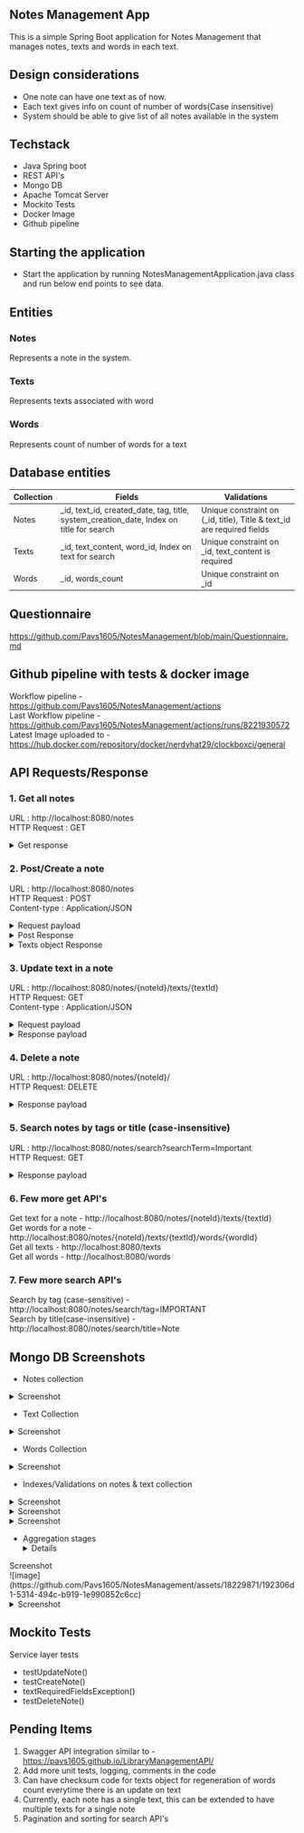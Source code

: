 ## Notes Management App
This is a simple Spring Boot application for Notes Management  that manages notes, texts and words in each text.

## Design considerations
* One note can have one text as of now.
* Each text gives info on count of number of words(Case insensitive)
* System should be able to give list of all notes available in the system


## Techstack
* Java Spring boot
* REST API's
* Mongo DB
* Apache Tomcat Server
* Mockito Tests
* Docker Image
* Github pipeline

## Starting the application
* Start the application by running NotesManagementApplication.java class and run below end points to see data.

## Entities
### Notes
Represents a note in the system.

### Texts
Represents texts associated with word

### Words
Represents count of number of words for a text

## Database entities
| Collection | Fields                                                                                  | Validations                                                            |
|------------|-----------------------------------------------------------------------------------------|------------------------------------------------------------------------|
| Notes      | _id, text_id, created_date, tag, title, system_creation_date, Index on title for search | Unique constraint on (_id, title), Title & text_id are required fields |
| Texts      | _id, text_content, word_id, Index on text for search                                    | Unique constraint on _id, text_content is required                     |
| Words      | _id, words_count                                                                        | Unique constraint on _id                                               |



## Questionnaire 
https://github.com/Pavs1605/NotesManagement/blob/main/Questionnaire.md

## Github pipeline with tests & docker image 
Workflow pipeline - https://github.com/Pavs1605/NotesManagement/actions </br>
Last Workflow pipeline - https://github.com/Pavs1605/NotesManagement/actions/runs/8221930572 </br>
Latest Image uploaded to - https://hub.docker.com/repository/docker/nerdyhat29/clockboxci/general

## API Requests/Response 
### 1. Get all notes
URL : http://localhost:8080/notes  <br />
HTTP Request : GET <br />

<details>
<Summary> Get response </Summary>
<body>

```json

{
    "notes": [
        {
            "id": "65ebdd8fb305a6747dc9868b",
            "tag": "IMPORTANT",
            "createdDate": "02/09/2024",
            "title": "Important note 9",
            "textUrl": "/notes/65ebdd8fb305a6747dc9868b/texts"
        },
        {
            "id": "65ec55f5c0cc7c3b3aa997a9",
            "tag": "IMPORTANT",
            "createdDate": "02/09/2024",
            "title": "Important note 10",
            "textUrl": "/notes/65ec55f5c0cc7c3b3aa997a9/texts"
        },
        {
            "id": "65eaba75fe1c3d551d788c15",
            "tag": "PERSONAL",
            "createdDate": "02/08/2024",
            "title": "Personal note1",
            "textUrl": "/notes/65eaba75fe1c3d551d788c15/texts"
        },
        {
            "id": "65eb17c434284f16bfc9df69",
            "tag": "PERSONAL",
            "createdDate": "02/09/2024",
            "title": "Personal note 8",
            "textUrl": "/notes/65eb17c434284f16bfc9df69/texts"
        },
        {
            "id": "65eb188034284f16bfc9df6c",
            "tag": "PERSONAL",
            "createdDate": "02/09/2024",
            "title": "Personal note 8",
            "textUrl": "/notes/65eb188034284f16bfc9df6c/texts"
        },
        {
            "id": "65eb189334284f16bfc9df6f",
            "tag": "BUSINESS",
            "createdDate": "02/09/2024",
            "title": "Personal note 9",
            "textUrl": "/notes/65eb189334284f16bfc9df6f/texts"
        },
        {
            "id": "65eb1a05d046f5373a447e0a",
            "tag": "IMPORTANT",
            "createdDate": "02/09/2024",
            "title": "Personal note 9",
            "textUrl": "/notes/65eb1a05d046f5373a447e0a/texts"
        },
        {
            "id": "65eb1bc456d5da7e3bafe9da",
            "tag": "IMPORTANT",
            "createdDate": "02/09/2024",
            "title": "Personal note 9",
            "textUrl": "/notes/65eb1bc456d5da7e3bafe9da/texts"
        },
        {
            "id": "65e983797231d5d9b3248dd2",
            "tag": "PERSONAL",
            "createdDate": "02/06/2024",
            "title": "Personal note1",
            "textUrl": "/notes/65e983797231d5d9b3248dd2/texts"
        }
    ],
    "remainingElements": 9,
    "totalPages": 1,
    "currentPage": 0,
    "currentSize": 10,
    "totalElements": 9
}
```
</body>
</details>

### 2. Post/Create a note

URL : http://localhost:8080/notes  <br />
HTTP Request : POST <br />
Content-type : Application/JSON 

<details>
<Summary> Request payload  </Summary>
<body>

```json
{
  "tag": "IMPORTANT",
  "createdDate": "02/10/2024",
  "title": "Important note 1",
  "textContent": "this is a very very Important note!!!"
}
```
</body>
</details>

<details>
<Summary> Post Response </Summary>
<body>

```json
{
  "id": "65ed80f6161cd30346f6d6ad",
  "tag": "IMPORTANT",
  "createdDate": "02/10/2024",
  "title": "Important note 1",
  "textUrl": "/notes/65ed80f6161cd30346f6d6ad/texts"
}
```
</body>
</details>

<details>
<Summary> Texts object Response </Summary>
<body>
URL - http://localhost:8080/notes/65ed80f6161cd30346f6d6ad/texts

```json
{
  "id": "65ed80f6161cd30346f6d6ac",
  "textContent": "this is a very very Important note!!!",
  "words": {
    "id": "65ed80f6161cd30346f6d6ab",
    "text": null,
    "wordsCount": {
      "very": 2,
      "a": 1,
      "note": 1,
      "Important": 1,
      "this": 1,
      "is": 1
    }
  },
  "wordsUrl": "/texts/65ed80f6161cd30346f6d6ac/words"
}
```
</body>
</details>

### 3. Update text in a note
URL : http://localhost:8080/notes/{noteId}/texts/{textId} </br>
HTTP Request: GET </br>
Content-type : Application/JSON </br>

<details>
<Summary> Request payload  </Summary>
<body>

```json
{
  "textContent" : "This is a important important note note note"
}
```
</body>
</details>

<details>
<Summary> Response payload  </Summary>
<body>

```json
{
  "id": "65ed9144e89ad115623c479d",
  "textContent": "This is a important important note note note",
  "words": {
    "id": "65ed80f6161cd30346f6d6ab",
    "text": null,
    "wordsCount": {
      "note": 3,
      "important": 2,
      "a": 1,
      "This": 1,
      "is": 1
    }
  },
  "wordsUrl": "/texts/65ed9144e89ad115623c479d/words"
}
```
</body>
</details>

### 4. Delete a note
URL : http://localhost:8080/notes/{noteId}/ </br>
HTTP Request: DELETE </br>

<details>
<Summary> Response payload  </Summary>
<body>
![image](https://github.com/Pavs1605/NotesManagement/blob/main/img.png)
</br>
![image](https://github.com/Pavs1605/NotesManagement/blob/main/img_1.png)
</body>
</details>

### 5. Search notes by tags or title (case-insensitive)
URL : http://localhost:8080/notes/search?searchTerm=Important </br>
HTTP Request: GET </br>


<details>
<Summary> Response payload  </Summary>
<body>

```json
[
  {
    "id": "65eb17c434284f16bfc9df69",
    "tag": "PERSONAL",
    "createdDate": "02/09/2024",
    "title": "Important note 8",
    "textUrl": "/notes/65eb17c434284f16bfc9df69/texts"
  },
  {
    "id": "65eb1a05d046f5373a447e0a",
    "tag": "IMPORTANT",
    "createdDate": "02/09/2024",
    "title": "Personal note 9",
    "textUrl": "/notes/65eb1a05d046f5373a447e0a/texts"
  }
]
```
</body>
</details>

### 6. Few more get API's
Get text for a note - http://localhost:8080/notes/{noteId}/texts/{textId} </br>
Get words for a note  - http://localhost:8080/notes/{noteId}/texts/{textId}/words/{wordId} </br>
Get all texts - http://localhost:8080/texts </br>
Get all words - http://localhost:8080/words </br>

### 7. Few more search API's 
Search by tag (case-sensitive)    - http://localhost:8080/notes/search/tag=IMPORTANT </br>
Search by title(case-insensitive) - http://localhost:8080/notes/search/title=Note </br>

## Mongo DB Screenshots
* Notes collection </br>
<details>
<Summary> Screenshot </Summary>
<body>
![image](https://github.com/Pavs1605/NotesManagement/assets/18229871/45ea1d3e-52d6-4d36-8354-b599e16bdd4a)
</body>
</details>

* Text Collection </br>
<details>
<Summary> Screenshot </Summary>
<body>
![image](https://github.com/Pavs1605/NotesManagement/assets/18229871/ec062f9c-7801-478d-aad3-aa3adba937ce)
</body>
</details>

* Words Collection </br>
<details>
<Summary> Screenshot </Summary>
<body>
![image](https://github.com/Pavs1605/NotesManagement/assets/18229871/15dd443b-4d26-49ea-a229-b79e3a3db372)
</body>
</details>

* Indexes/Validations on notes & text collection
 <details>
<Summary> Screenshot </Summary>
<body>
![image](https://github.com/Pavs1605/NotesManagement/assets/18229871/f2dbe763-7aaa-4362-bfc8-6942213bc2a4) </br>
</body>
</details>

<details>
<Summary> Screenshot </Summary>
<body>
![image](https://github.com/Pavs1605/NotesManagement/assets/18229871/cae9fc2e-a2a1-44f7-9901-9ec413cf319b)  </br>
</body>
</details>

<details>
<Summary> Screenshot </Summary>
<body>
![image](https://github.com/Pavs1605/NotesManagement/assets/18229871/3fa204fc-f8f5-4125-8a46-300bc31922e1)  </br>
</body>
</details>


* Aggregation stages
  <details>
<Summary> Screenshot </Summary>
<body>
 ![image](https://github.com/Pavs1605/NotesManagement/assets/18229871/192306d1-5314-494c-b919-1e990852c6cc)  </br>
 </body>
</details>

<details>
<Summary> Screenshot </Summary>
<body>
 ![image](https://github.com/Pavs1605/NotesManagement/assets/18229871/9149ce99-523f-4020-bdf3-c01a775fba8a)
 </body>
</details>

## Mockito Tests 
Service layer tests </br>
* testUpdateNote()
* testCreateNote()
* textRequiredFieldsException()
* testDeleteNote()
  
## Pending Items
1. Swagger API integration similar to - https://pavs1605.github.io/LibraryManagementAPI/
2. Add more unit tests, logging, comments in the code
3. Can have checksum code for texts object for regeneration of words count everytime there is an update on text
4. Currently, each note has  a single text, this can be extended to have multiple texts for a single note
5. Pagination and sorting for search API's
